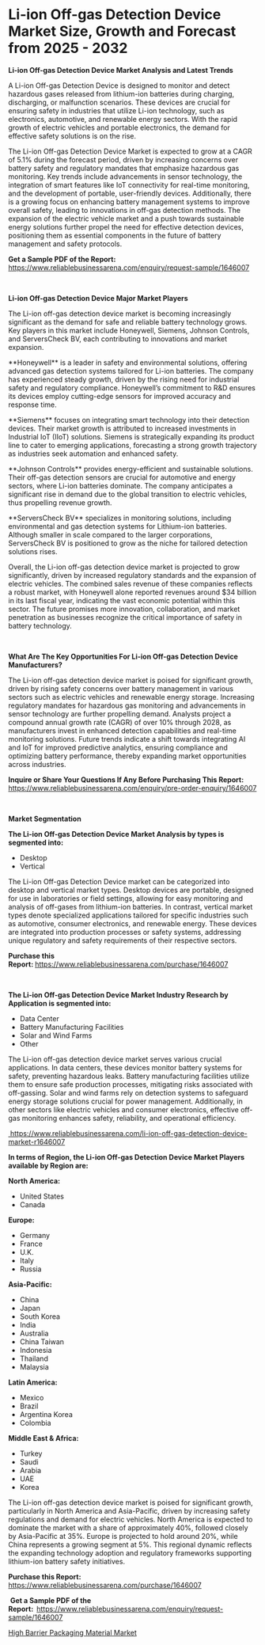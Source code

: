 <p><h1>Li-ion Off-gas Detection Device Market Size, Growth and Forecast from 2025 - 2032</h1></p><p><strong>Li-ion Off-gas Detection Device Market Analysis and Latest Trends</strong></p>
<p><p>A Li-ion Off-gas Detection Device is designed to monitor and detect hazardous gases released from lithium-ion batteries during charging, discharging, or malfunction scenarios. These devices are crucial for ensuring safety in industries that utilize Li-ion technology, such as electronics, automotive, and renewable energy sectors. With the rapid growth of electric vehicles and portable electronics, the demand for effective safety solutions is on the rise.</p><p>The Li-ion Off-gas Detection Device Market is expected to grow at a CAGR of 5.1% during the forecast period, driven by increasing concerns over battery safety and regulatory mandates that emphasize hazardous gas monitoring. Key trends include advancements in sensor technology, the integration of smart features like IoT connectivity for real-time monitoring, and the development of portable, user-friendly devices. Additionally, there is a growing focus on enhancing battery management systems to improve overall safety, leading to innovations in off-gas detection methods. The expansion of the electric vehicle market and a push towards sustainable energy solutions further propel the need for effective detection devices, positioning them as essential components in the future of battery management and safety protocols.</p></p>
<p><strong>Get a Sample PDF of the Report:&nbsp;</strong> <a href="https://www.reliablebusinessarena.com/enquiry/request-sample/1646007?utm_campaign=2958&utm_medium=2&utm_source=Github&utm_content=ia&utm_term=29032025&utm_id=li-ion-off-gas-detection-device">https://www.reliablebusinessarena.com/enquiry/request-sample/1646007</a></p>
<p>&nbsp;</p>
<p><strong>Li-ion Off-gas Detection Device Major Market Players</strong></p>
<p><p>The Li-ion off-gas detection device market is becoming increasingly significant as the demand for safe and reliable battery technology grows. Key players in this market include Honeywell, Siemens, Johnson Controls, and ServersCheck BV, each contributing to innovations and market expansion.</p><p>**Honeywell** is a leader in safety and environmental solutions, offering advanced gas detection systems tailored for Li-ion batteries. The company has experienced steady growth, driven by the rising need for industrial safety and regulatory compliance. Honeywell’s commitment to R&D ensures its devices employ cutting-edge sensors for improved accuracy and response time.</p><p>**Siemens** focuses on integrating smart technology into their detection devices. Their market growth is attributed to increased investments in Industrial IoT (IIoT) solutions. Siemens is strategically expanding its product line to cater to emerging applications, forecasting a strong growth trajectory as industries seek automation and enhanced safety.</p><p>**Johnson Controls** provides energy-efficient and sustainable solutions. Their off-gas detection sensors are crucial for automotive and energy sectors, where Li-ion batteries dominate. The company anticipates a significant rise in demand due to the global transition to electric vehicles, thus propelling revenue growth.</p><p>**ServersCheck BV** specializes in monitoring solutions, including environmental and gas detection systems for Lithium-ion batteries. Although smaller in scale compared to the larger corporations, ServersCheck BV is positioned to grow as the niche for tailored detection solutions rises.</p><p>Overall, the Li-ion off-gas detection device market is projected to grow significantly, driven by increased regulatory standards and the expansion of electric vehicles. The combined sales revenue of these companies reflects a robust market, with Honeywell alone reported revenues around $34 billion in its last fiscal year, indicating the vast economic potential within this sector. The future promises more innovation, collaboration, and market penetration as businesses recognize the critical importance of safety in battery technology.</p></p>
<p>&nbsp;</p>
<p><strong>What Are The Key Opportunities For Li-ion Off-gas Detection Device Manufacturers?</strong></p>
<p><p>The Li-ion off-gas detection device market is poised for significant growth, driven by rising safety concerns over battery management in various sectors such as electric vehicles and renewable energy storage. Increasing regulatory mandates for hazardous gas monitoring and advancements in sensor technology are further propelling demand. Analysts project a compound annual growth rate (CAGR) of over 10% through 2028, as manufacturers invest in enhanced detection capabilities and real-time monitoring solutions. Future trends indicate a shift towards integrating AI and IoT for improved predictive analytics, ensuring compliance and optimizing battery performance, thereby expanding market opportunities across industries.</p></p>
<p><strong>Inquire or Share Your Questions If Any Before Purchasing This Report:</strong> <a href="https://www.reliablebusinessarena.com/enquiry/pre-order-enquiry/1646007?utm_campaign=2958&utm_medium=2&utm_source=Github&utm_content=ia&utm_term=29032025&utm_id=li-ion-off-gas-detection-device">https://www.reliablebusinessarena.com/enquiry/pre-order-enquiry/1646007</a></p>
<p>&nbsp;</p>
<p><strong>Market Segmentation</strong></p>
<p><strong>The Li-ion Off-gas Detection Device Market Analysis by types is segmented into:</strong></p>
<p><ul><li>Desktop</li><li>Vertical</li></ul></p>
<p><p>The Li-ion Off-gas Detection Device market can be categorized into desktop and vertical market types. Desktop devices are portable, designed for use in laboratories or field settings, allowing for easy monitoring and analysis of off-gases from lithium-ion batteries. In contrast, vertical market types denote specialized applications tailored for specific industries such as automotive, consumer electronics, and renewable energy. These devices are integrated into production processes or safety systems, addressing unique regulatory and safety requirements of their respective sectors.</p></p>
<p><strong>Purchase this Report:&nbsp;</strong><a href="https://www.reliablebusinessarena.com/purchase/1646007?utm_campaign=2958&utm_medium=2&utm_source=Github&utm_content=ia&utm_term=29032025&utm_id=li-ion-off-gas-detection-device">https://www.reliablebusinessarena.com/purchase/1646007</a></p>
<p>&nbsp;</p>
<p><strong>The Li-ion Off-gas Detection Device Market Industry Research by Application is segmented into:</strong></p>
<p><ul><li>Data Center</li><li>Battery Manufacturing Facilities</li><li>Solar and Wind Farms</li><li>Other</li></ul></p>
<p><p>The Li-ion off-gas detection device market serves various crucial applications. In data centers, these devices monitor battery systems for safety, preventing hazardous leaks. Battery manufacturing facilities utilize them to ensure safe production processes, mitigating risks associated with off-gassing. Solar and wind farms rely on detection systems to safeguard energy storage solutions crucial for power management. Additionally, in other sectors like electric vehicles and consumer electronics, effective off-gas monitoring enhances safety, reliability, and operational efficiency.</p></p>
<p><a href="https://www.reliablebusinessarena.com/li-ion-off-gas-detection-device-market-r1646007?utm_campaign=2958&utm_medium=2&utm_source=Github&utm_content=ia&utm_term=29032025&utm_id=li-ion-off-gas-detection-device">&nbsp;https://www.reliablebusinessarena.com/li-ion-off-gas-detection-device-market-r1646007</a></p>
<p><strong>In terms of Region, the Li-ion Off-gas Detection Device Market Players available by Region are:</strong></p>
<p>
    <p> <strong> North America: </strong>
        <ul>
            <li>United States</li>
            <li>Canada</li>
        </ul>
        </p> 
    <p> <strong> Europe: </strong>
        <ul>
            <li>Germany</li>
            <li>France</li>
            <li>U.K.</li>
            <li>Italy</li>
            <li>Russia</li>
        </ul>
        </p> 
    <p> <strong> Asia-Pacific: </strong>
        <ul>
            <li>China</li>
            <li>Japan</li>
            <li>South Korea</li>
            <li>India</li>
            <li>Australia</li>
            <li>China Taiwan</li>
            <li>Indonesia</li>
            <li>Thailand</li>
            <li>Malaysia</li>
        </ul>
        </p> 
    <p> <strong> Latin America: </strong>
        <ul>
            <li>Mexico</li>
            <li>Brazil</li>
            <li>Argentina Korea</li>
            <li>Colombia</li>
        </ul>
        </p> 
    <p> <strong> Middle East & Africa: </strong>
        <ul>
            <li>Turkey</li>
            <li>Saudi</li>
            <li>Arabia</li>
            <li>UAE</li>
            <li>Korea</li>
        </ul>
    </p>
    </p>
<p><p>The Li-ion off-gas detection device market is poised for significant growth, particularly in North America and Asia-Pacific, driven by increasing safety regulations and demand for electric vehicles. North America is expected to dominate the market with a share of approximately 40%, followed closely by Asia-Pacific at 35%. Europe is projected to hold around 20%, while China represents a growing segment at 5%. This regional dynamic reflects the expanding technology adoption and regulatory frameworks supporting lithium-ion battery safety initiatives.</p></p>
<p><strong>Purchase this Report: </strong><a href="https://www.reliablebusinessarena.com/purchase/1646007?utm_campaign=2958&utm_medium=2&utm_source=Github&utm_content=ia&utm_term=29032025&utm_id=li-ion-off-gas-detection-device">https://www.reliablebusinessarena.com/purchase/1646007</a></p>
<p>&nbsp;<strong>Get a Sample PDF of the Report:&nbsp;&nbsp;</strong><a href="https://www.reliablebusinessarena.com/enquiry/request-sample/1646007?utm_campaign=2958&utm_medium=2&utm_source=Github&utm_content=ia&utm_term=29032025&utm_id=li-ion-off-gas-detection-device">https://www.reliablebusinessarena.com/enquiry/request-sample/1646007</a></p>
<p><strong></strong></p>
<p><p><a href="https://github.com/djibenesha/Market-Research-Report-List-1/blob/main/high-barrier-packaging-material-market.md?utm_campaign=2958&utm_medium=2&utm_source=Github&utm_content=ia&utm_term=29032025&utm_id=li-ion-off-gas-detection-device">High Barrier Packaging Material Market</a></p></p>